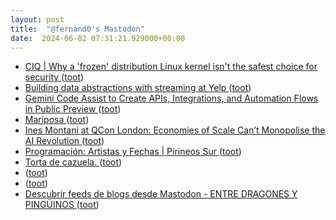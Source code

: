 ```yaml
---
layout: post
title:  "@fernand0's Mastodon"
date:  2024-06-02 07:31:21.929000+00:00
---
```

*  [CIQ \| Why a 'frozen' distribution Linux kernel isn't the safest choice for security ](https://ciq.com/blog/why-a-frozen-linux-kernel-isnt-the-safest-choice-for-security) ([toot](https://mastodon.social/@fernand0/112545856351588104))
*  [Building data abstractions with streaming at Yelp ](https://engineeringblog.yelp.com/2024/03/building-data-abstractions-with-streaming-at-yelp.htm) ([toot](https://mastodon.social/@fernand0/112544405829880515))
*  [Gemini Code Assist to Create APIs, Integrations, and Automation Flows in Public Preview ](https://www.infoq.com/news/2024/04/gemini-code-assist-apigee) ([toot](https://mastodon.social/@fernand0/112542496464408818))
*  [Mariposa  ](https://www.flickr.com/photos/fernand0/53715526108/) ([toot](https://mastodon.social/@fernand0/112542444201973159))
*  [Ines Montani at QCon London: Economies of Scale Can’t Monopolise the AI Revolution ](https://www.infoq.com/news/2024/05/ai-revolution-monopol) ([toot](https://mastodon.social/@fernand0/112542303419630233))
*  [Programación: Artistas y Fechas \| Pirineos Sur ](https://pirineos-sur.es/programacion) ([toot](https://mastodon.social/@fernand0/112542106268642834))
*  [Torta de cazuela. ](https://avecesunafoto.wordpress.com/2024/06/01/torta-de-cazuela) ([toot](https://mastodon.social/@fernand0/112542012369649909))
*  [ ](https://fedi.simonwillison.net/@simon) ([toot](https://mastodon.social/@fernand0/112541960483678396))
*  [ ](https://mastodon.social/users/fernand0/statuses/112541959428211389/activity) ([toot](https://mastodon.social/users/fernand0/statuses/112541959428211389/activity))
*  [Descubrir feeds de blogs desde Mastodon - ENTRE DRAGONES Y PINGÜINOS ](https://angelesbroullon.gitlab.io/entredragonesypinguinos/2024/04/24/20240424-descubrir-feeds-de-blogs-desde-mastodon) ([toot](https://mastodon.social/@fernand0/112541894534112886))
